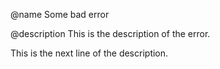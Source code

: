 @name Some bad error

@description
This is the description of the error.

This is the next line of the description.